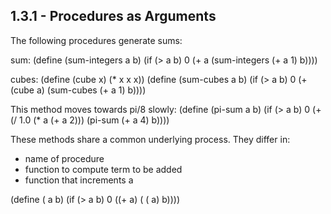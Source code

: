 ## 1.3.1 - Procedures as Arguments

The following procedures generate sums:

sum:
(define (sum-integers a b)
  (if (> a b)
      0
      (+ a (sum-integers (+ a 1) b))))

cubes:
(define (cube x) (* x x x))
(define (sum-cubes a b)
  (if (> a b)
      0
      (+ (cube a) (sum-cubes (+ a 1) b))))

This method moves towards pi/8 slowly:
(define (pi-sum a b)
  (if (> a b)
      0
      (+ (/ 1.0 (* a (+ a 2))) (pi-sum (+ a 4) b))))

These methods share a common underlying process. They differ in:
- name of procedure
- function to compute term to be added
- function that increments a

(define (<name> a b)
  (if (> a b)
      0
      ((+ <term> a)
       (<name> (<next> a) b))))


